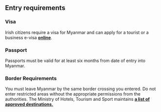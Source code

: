 ## Entry requirements

### **Visa**

Irish citizens require a visa for Myanmar and can apply for a tourist or a business e-visa [**online**](https://evisa.moip.gov.mm/).

### Passport

Passports must be valid for at least six months from date of entry into Myanmar.

### **Border Requirements**

You must leave Myanmar by the same border crossing you entered. Do not enter restricted areas without the appropriate permissions from the authorities. The Ministry of Hotels, Tourism and Sport maintains [**a list of approved destinations.**](http://tourism.gov.mm/)